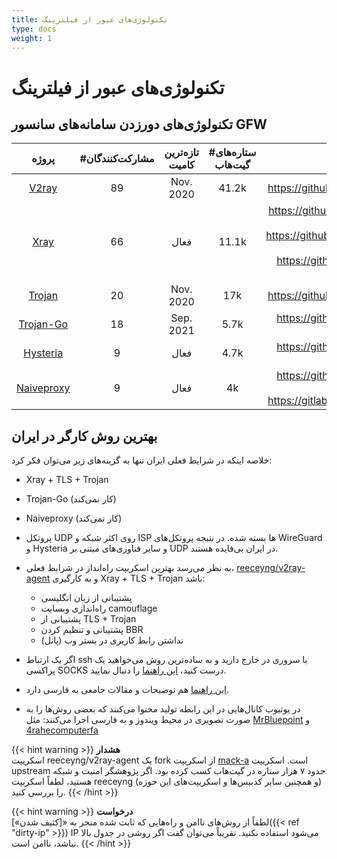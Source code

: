 ```yaml
---
title: تکنولوژی‌های عبور از فیلترینگ
type: docs
weight: 1
---
```


# تکنولوژی‌های عبور از فیلترینگ

## تکنولوژی‌های دورزدن سامانه‌های سانسور GFW

| **پروژه** | **#مشارکت‌کنندگان** | **تازه‌ترین کامیت** |  **#ستاره‌های گیت‌هاب** | **اسکریپت نصب** |
|:---:|:---:|:---:|:---:|:---:|
| [V2ray](https://github.com/v2ray/v2ray-core) | 89 | Nov. 2020 | 41.2k | https://github.com/reeceyng/v2ray-agent |
| [Xray](https://github.com/XTLS/Xray-core) | 66 | فعال | 11.1k | https://github.com/NidukaAkalanka/x-ui-english<br>https://github.com/HirbodBehnam/V2Ray-Installer/<br>https://github.com/trojanpanel/install-script |
| [Trojan](https://github.com/trojan-gfw/trojan) | 20 | Nov. 2020 | 17k | https://github.com/reeceyng/v2ray-agent |
| [Trojan-Go](https://github.com/p4gefau1t/trojan-go) | 18 | Sep. 2021 | 5.7k | https://github.com/trojanpanel/install-script |
| [Hysteria](https://github.com/apernet/hysteria) | 9 | فعال | 4.7k | https://github.com/trojanpanel/install-script |
| [Naiveproxy](https://github.com/klzgrad/naiveproxy) | 9 | فعال | 4k | https://github.com/trojanpanel/install-script<br>https://gitlab.com/rwkgyg/naiveproxy-yg/ |


## بهترین روش کارگر در ایران


خلاصه اینکه در شرایط فعلی ایران تنها به گزینه‌های زیر می‌توان فکر کرد:
- Xray + TLS + Trojan
- Trojan-Go (کار نمی‌کند)
- Naiveproxy (کار نمی‌کند)

- پروتکل UDP روی اکثر شبکه و ISP ها بسته شده. در نتیجه پروتکل‌های WireGuard و Hysteria و سایر فناوری‌های مبتنی بر UDP در ایران بی‌فایده هستند.

- به نظر می‌رسد بهترین اسکریپت راه‌انداز در شرایط فعلی، [reeceyng/v2ray-agent](https://github.com/reeceyng/v2ray-agent) و به کارگیری Xray + TLS + Trojan باشد:
  - پشتیبانی از زبان انگلیسی
  - راه‌اندازی وبسایت camouflage
  - پشتیبانی از TLS + Trojan
  - پشتیبانی و تنظیم کردن BBR
  - نداشتن رابط کاربری در بستر وب (پانل)
  
- اگر یک ارتباط ssh با سروری در خارج دارید و به ساده‌ترین روش می‌خواهید یک پراکسی SOCKS درست کنید، [این راهنما](https://github.com/HirbodBehnam/V2Ray-Installer/blob/master/Guides/SSH.md) را دنبال نمایید.
- [این راهنما](https://github.com/iranxray/hope) هم توضیحات و مقالات جامعی به فارسی دارد.
- در یوتیوب کانال‌هایی در این رابطه تولید محتوا می‌کنند که بعضی روش‌ها را به صورت تصویری در محیط ویندوز و به فارسی اجرا می‌کنند: مثل [MrBluepoint](https://www.youtube.com/@MrBluepoint) و  [4rahecomputerfa](https://www.youtube.com/@4rahecomputerfa)

{{< hint warning >}}
**هشدار**  
اسکریپت reeceyng/v2ray-agent یک fork از اسکریپت [mack-a](https://github.com/mack-a/v2ray-agent) است. اسکریپت upstream حدود ۷ هزار ستاره در گیت‌هاب کسب کرده بود.
اگر پژوهشگر امنیت و شبکه هستید، لطفاً اسکریپت reeceyng (و همچنین سایر کدبیس‌ها و اسکریپت‌های این حوزه) را بررسی کنید.
{{< /hint >}}

{{< hint warning >}}
**درخواست**  
لطفاً از روش‌های ناامن و راه‌هایی که ثابت شده منجر به «[کثیف شدن»]({{< ref "dirty-ip" >}}) IP می‌شود استفاده نکنید.
تقریباً می‌توان گفت اگر روشی در جدول بالا نباشد، ناامن است.
{{< /hint >}}
